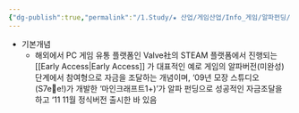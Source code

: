 ```yaml
---
{"dg-publish":true,"permalink":"/1.Study/★ 산업/게임산업/Info_게임/알파펀딩/","created":"2023-07-15T07:39:50.355+09:00","updated":"2025-06-03T20:07:20.013+09:00"}
---
```



- 기본개념
	- 해외에서 PC 게임 유통 플랫폼인 Valve社의 STEAM 플랫폼에서 진행되는 [[Early Access\|Early Access]] 가 대표적인 예로 게임의 알파버전(미완성) 단계에서 참여형으로 자금을 조달하는 개념이며, ‘09년 모장 스튜디오(S7ee!)가 개발한 ‘마인크래프트1+)’가 알파 펀딩으로 성공적인 자금조달을 하고 ‘11 11월 정식버전 출시한 바 있음